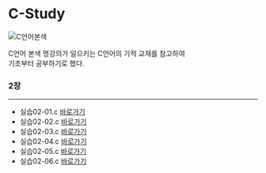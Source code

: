# C-Study

![C언어본색](https://user-images.githubusercontent.com/96645785/211747174-5fd37f39-1d35-41bd-a2b7-a5acba1b96e2.png)

C언어 본색 명강의가 일으키는 C언어의 기적 교재를 참고하여<br/>기초부터 공부하기로 했다.

### 2장
---
* 실습02-01.c [바로가기](https://github.com/yousincha/C-Study/blob/master/C%EC%96%B8%EC%96%B4%EB%B3%B8%EC%83%89/2-1.c)
* 실습02-02.c [바로가기](https://github.com/yousincha/C-Study/blob/master/C%EC%96%B8%EC%96%B4%EB%B3%B8%EC%83%89/2-2.c)
* 실습02-03.c [바로가기](https://github.com/yousincha/C-Study/blob/master/C%EC%96%B8%EC%96%B4%EB%B3%B8%EC%83%89/2-3.c)
* 실습02-04.c [바로가기](https://github.com/yousincha/C-Study/blob/master/C%EC%96%B8%EC%96%B4%EB%B3%B8%EC%83%89/2-4.c)
* 실습02-05.c [바로가기](https://github.com/yousincha/C-Study/blob/master/C%EC%96%B8%EC%96%B4%EB%B3%B8%EC%83%89/2-5.c)
* 실습02-06.c [바로가기](https://github.com/yousincha/C-Study/blob/master/C%EC%96%B8%EC%96%B4%EB%B3%B8%EC%83%89/2-6.c)
